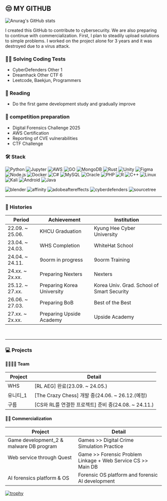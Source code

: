 ## 😒 MY GITHUB
![Anurag's GitHub stats](https://github-readme-stats.vercel.app/api?username=kusc-hsbg&show_icons=true&theme=dracula) 

I created this GitHub to contribute to cybersecurity. We are also preparing to continue with commercialization. First, I plan to steadily upload solutions to simple problems. I worked on the project alone for 3 years and it was destroyed due to a virus attack. 

### 😶‍🌫️ Solving Coding Tests
- CyberDefenders Other 1
- Dreamhack Other CTF 6
- Leetcode, Baekjun, Programmers

### 🧐 Reading
- Do the first game development study and gradually improve

### 🫠 competition preparation
- Digital Forensics Challenge 2025
- AWS Certification
- Reporting of CVE vulnerabilities
- CTF Challenge

### 🛠 Stack
![Python](https://img.shields.io/badge/Python-3776AB?style=for-the-badge&logo=python&logoColor=white)
![Jupyter](https://img.shields.io/badge/jupyter-F37626?style=for-the-badge&logo=jupyter&logoColor=white)
![AWS](https://img.shields.io/badge/amazonwebservices-232F3E?style=for-the-badge&logo=amazonwebservices&logoColor=white)
![GO](https://img.shields.io/badge/go-00ADD8?style=for-the-badge&logo=go&logoColor=white)
![MongoDB](https://img.shields.io/badge/mongodb-47A248?style=for-the-badge&logo=mongodb&logoColor=white)
![Rust](https://img.shields.io/badge/rust-000000?style=for-the-badge&logo=rust&logoColor=white)
![Unity](https://img.shields.io/badge/unity-002244?style=for-the-badge&logo=unity&logoColor=white)
![Figma](https://img.shields.io/badge/figma-F24E1E?style=for-the-badge&logo=figma&logoColor=white)
![Node.js](https://img.shields.io/badge/nodedotjs-5FA04E?style=for-the-badge&logo=nodedotjs&logoColor=white)
![Docker](https://img.shields.io/badge/docker-2496ED?style=for-the-badge&logo=docker&logoColor=white)
![C#](https://img.shields.io/badge/csharp-512BD4?style=for-the-badge&logo=csharp&logoColor=white)
![MySQL](https://img.shields.io/badge/MySQL-4479A1?style=for-the-badge&logo=mysql&logoColor=white)
![Oracle](https://img.shields.io/badge/Oracle-F80000?style=for-the-badge&logo=oracle&logoColor=white)
![PHP](https://img.shields.io/badge/php-777BB4?style=for-the-badge&logo=php&logoColor=white)
![R](https://img.shields.io/badge/r-276DC3?style=for-the-badge&logo=r&logoColor=white)
![C++](https://img.shields.io/badge/cplusplus-00599C?style=for-the-badge&logo=cplusplus&logoColor=white)
![Linux](https://img.shields.io/badge/linux-FCC624?style=for-the-badge&logo=linux&logoColor=white)
![Kali](https://img.shields.io/badge/kalilinux-557C94?style=for-the-badge&logo=kalilinux&logoColor=white)
![Android](https://img.shields.io/badge/androidstudio-3DDC84?style=for-the-badge&logo=androidstudio&logoColor=white)
![Java](https://img.shields.io/badge/Java-FC4C02?style=for-the-badge&logo=Java&logoColor=white)

![blender](https://img.shields.io/badge/blender-E87D0D?style=for-the-badge&logo=blender&logoColor=white)
![affinity](https://img.shields.io/badge/affinity-222324?style=for-the-badge&logo=affinity&logoColor=white)
![adobeaftereffects](https://img.shields.io/badge/adobeaftereffects-9999FF?style=for-the-badge&logo=adobeaftereffects&logoColor=white)
![cyberdefenders](https://img.shields.io/badge/cyberdefenders-335EEA?style=for-the-badge&logo=cyberdefenders&logoColor=white)
![sourcetree](https://img.shields.io/badge/sourcetree-0052CC?style=for-the-badge&logo=sourcetree&logoColor=white)


<hr>
<div align="left">

### 🎥 Histories <br>  
| Period          | Achievement      | Institution                  |
|-----------------|------------------|------------------------------|
| 22.09. ~ 25.06. | KHCU Graduation  | Kyung Hee Cyber University   |
| 23.04. ~ 24.03. | WHS Completion   | WhiteHat School              |
| 24.04. ~ 24.11. | 9oorm in progress| 9oorm Training               |
| 24.xx. ~ 2x.xx. | Preparing Nexters| Nexters                      |
| 25.12. ~ 27.xx. | Preparing Korea University | Korea Univ. Grad. School of Smart Security |
| 26.06. ~ 27.03. | Preparing BoB    | Best of the Best             |
| 27.xx. ~ 2x.xx. | Preparing Upside Academy | Upside Academy       |

<br><hr>

### 💻 Projects
#### 👨‍👩‍👦‍👦 Team
| Project | Detail |
|---|---|
 | WHS &nbsp;| [RL AEG] 완료(23.09. ~ 24.05.)          |
 | 유니티_1 &nbsp;| [The Crazy Chess] 개발 중(24.06. ~ 26.12.(예정)                  |
 | 구름  &nbsp; | [CS와 RL를 연결한 프로젝트] 준비 중(24.08. ~ 24.11.)      |

#### 🙎‍♂️ Commercialization
| Project | Detail |
|---|---|
| Game development_2 & malware DB program &nbsp; | Games >> Digital Crime Simulation Practice |
| Web service through Quest &nbsp; | Game >> Forensic Problem Linkage + Web Service CS >> Main DB |
| AI forensics platform & OS &nbsp; | Forensic OS platform and forensic AI development |
</div>
</details>


[![trophy](https://github-profile-trophy.vercel.app/?username=kusc-hsbg&theme=gruvbox)](https://github.com/kusc-hsbg/README)
